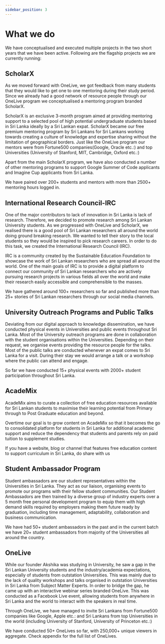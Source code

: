 ```yaml
---
sidebar_position: 3
---
```


# What we do

We have conceptualised and executed multiple projects in the two short years that we have been active. Following are the
flagship projects we are currently running:

## ScholarX

As we moved forward with OneLive, we got feedback from many students that they would like to get one to one mentoring
during their study period. Since we already had a good network of resource people through our OneLive program we
conceptualised a mentoring program branded ScholarX.

ScholarX is an exclusive 3-month program aimed at providing mentoring support to a selected pool of high potential
undergraduate students based in Sri Lanka ideally by a Sri Lankan expat. ScholarX became our free premium mentoring
program by Sri Lankans for Sri Lankans working towards creating a culture of knowledge and expertise sharing without the
limitation of geographical borders. Just like the OneLive program our mentors were from Fortune500 companies(Google,
Oracle etc.:) and top Universities (University of Stanford, MIT, Cambridge, Oxford etc.:)

Apart from the main ScholarX program, we have also conducted a number of other mentoring programs to support Google
Summer of Code applicants and Imagine Cup applicants from Sri Lanka.

We have paired over 200+ students and mentors with more than 2500+ mentoring hours logged in.

## International Research Council-IRC

One of the major contributors to lack of innovation in Sri Lanka is lack of research. Therefore, we decided to promote
research among Sri Lankan University students. As we progressed with OneLive and ScholarX, we realised there is a good
pool of Sri Lankan researchers all around the world doing ground breaking research. We wanted to tell their story to the
local students so they would be inspired to pick research careers. In order to do this task, we created the
International Research Council (IRC).

IRC is a community created by the Sustainable Education Foundation to showcase the work of Sri Lankan researchers who
are spread all around the world. One of the main goals of IRC is to provide a digital platform to connect our community
of Sri Lankan researchers who are actively pursuing research projects in various fields all over the world and make
their research easily accessible and comprehensible to the masses.

We have gathered around 100+ researchers so far and published more than 25+ stories of Sri Lankan researchers through
our social media channels.

## University Outreach Programs and Public Talks

Deviating from our digital approach to knowledge dissemination, we have conducted physical events in Universities and
public events throughout Sri Lanka. Most of the University outreach programs are done in collaboration with the student
organisations within the Universities. Depending on their request, we organise events providing the resource people for
the talks. Most of the public talks are conducted whenever an expat comes to Sri Lanka for a visit. During their stay we
would arrange a talk or a workshop where the public can attend and engage.

So far we have conducted 15+ physical events with 2000+ student participation throughout Sri Lanka.

## AcadeMix

AcadeMix aims to curate a collection of free education resources available for Sri Lankan students to maximise their
learning potential from Primary through to Post Graduate education and beyond.

Overtime our goal is to grow content on AcadeMix so that it becomes the go to consolidated platform for students in Sri
Lanka for additional academic support and reduce the dependency that students and parents rely on paid tuition to
supplement studies.

If you have a website, blog or channel that features free education content to support curriculum in Sri Lanka, do share
with us

## Student Ambassador Program

Student ambassadors are our student representatives within the Universities in Sri Lanka. They act as our liaison,
organising events to promote our programs with their fellow student communities. Our Student Ambassadors are then
trained by a diverse group of industry experts over a 5 month free personal development program to equip them with high
demand skills required by employers making them future ready by graduation, including time management, adaptability,
collaboration and business communication.

We have had 50+ student ambassadors in the past and in the current batch we have 20+ student ambassadors from majority
of the Universities all around the country.

## OneLive

While our founder Akshika was studying in University, he saw a gap in the Sri Lankan University students and the
industry/academia expectations, especially of students from outstation Universities. This was mainly due to the lack of
quality workshops and talks organised in outstation Universities in Sri Lanka from Subject Matter Experts. In order to
bridge the gap, he came up with an interactive webinar series branded OneLive. This was conducted as a Facebook Live
event, allowing students from anywhere in Sri Lanka and the world to interact with the speakers in real time.

Through OneLive, we have managed to invite Sri Lankans from Fortune500 companies like Google, Apple etc.: and Sri
Lankans from top Universities in the world (including University of Stanford, University of Princeton etc.:)

We have conducted 50+ OneLives so far, with 250,000+ unique viewers in aggregate. Check appendix for the full list of
OneLives.

